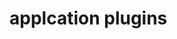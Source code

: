 <!--
 * @Author: maggot-code
 * @Date: 2021-03-01 10:40:57
 * @LastEditors: maggot-code
 * @LastEditTime: 2021-03-01 10:41:24
 * @Description: application plugins
-->
# applcation plugins
